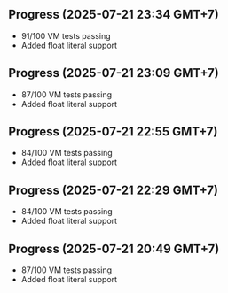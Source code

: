## Progress (2025-07-21 23:34 GMT+7)
- 91/100 VM tests passing
- Added float literal support

## Progress (2025-07-21 23:09 GMT+7)
- 87/100 VM tests passing
- Added float literal support

## Progress (2025-07-21 22:55 GMT+7)
- 84/100 VM tests passing
- Added float literal support

## Progress (2025-07-21 22:29 GMT+7)
- 84/100 VM tests passing
- Added float literal support

## Progress (2025-07-21 20:49 GMT+7)
- 87/100 VM tests passing
- Added float literal support
